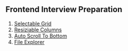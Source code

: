 ## Frontend Interview Preparation

1. [Selectable Grid](selectable-grid.html)
2. [Resiziable Columns](resizable-columns.html)
2. [Auto Scroll To Bottom](auto-scroll-to-bottom.html)
3. [File Explorer](file-explorer.html)